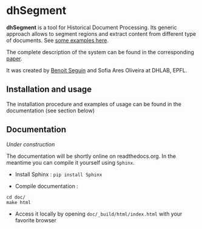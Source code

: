 # dhSegment

**dhSegment** is a tool for Historical Document Processing. Its generic approach allows to segment regions and
extract content from different type of documents. See [some examples here](https://dhlab-epfl.github.io/dhSegment/).

The complete description of the system can be found in the corresponding [paper](https://arxiv.org/abs/1804.10371).

It was created by [Benoit Seguin](https://twitter.com/Seguin_Be) and Sofia Ares Oliveira at DHLAB, EPFL.

## Installation and usage
The installation procedure and examples of usage can be found in the documentation (see section below)

## Documentation

*Under construction*

The documentation will be shortly online on readthedocs.org.
In the meantime you can compile it yourself using `Sphinx`.

* Install Sphinx : `pip install Sphinx`

* Compile documentation :
```
cd doc/
make html
```

* Access it locally by opening `doc/_build/html/index.html` with your favorite browser
